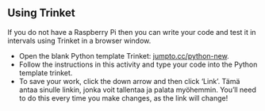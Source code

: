## Using Trinket

If you do not have a Raspberry Pi then you can write your code and test it in intervals using Trinket in a browser window.

- Open the blank Python template Trinket: [jumpto.cc/python-new](http://jumpto.cc/python-new).
- Follow the instructions in this activity and type your code into the Python template trinket.
- To save your work, click the down arrow and then click ‘Link’. Tämä antaa sinulle linkin, jonka voit tallentaa ja palata myöhemmin. You’ll need to do this every time you make changes, as the link will change!